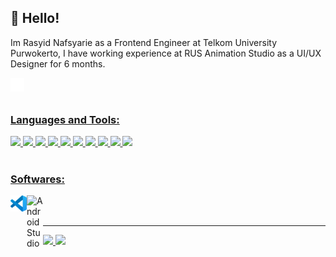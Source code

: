## 👋 Hello!
Im Rasyid Nafsyarie as a Frontend Engineer at Telkom University Purwokerto, I have working experience at RUS Animation Studio as a UI/UX Designer for 6 months.

<a href="https://www.instagram.com/rasyidnafsyarie/" target="_blank"><img align="left" alt="Rasyid | Instagram" width="22px" src="https://github.com/Aakarsh-B/trying-repos/blob/master/insta.svg" />

<br />
<br />

### Languages and Tools:

![](https://img.shields.io/badge/Code-JavaScript-informational?style=flat&color=informational&logo=javascript)
![](https://img.shields.io/badge/Code-React-informational?style=flat&color=informational&logo=react)
![](https://img.shields.io/badge/Code-TypeScript-informational?style=flat&color=informational)
![](https://img.shields.io/badge/Code-Vue-informational?style=flat&color=informational&logo=vue.js)
![](https://img.shields.io/badge/Code-EcmaScript-informational?style=flat&color=informational)
![](https://img.shields.io/badge/Code-Node-informational?style=flat&color=informational&logo=node.js)
![](https://img.shields.io/badge/Tool-Webpack-informational?style=flat&color=warning&logo=webpack)
![](https://img.shields.io/badge/Tool-Jest-informational?style=flat&color=warning&logo=jest)
![](https://img.shields.io/badge/Tool-SCSS-informational?style=flat&color=warning&logo=sass)
![](https://img.shields.io/badge/Tool-Docker-informational?style=flat&color=warning&logo=docker)
<br />
<br />
  
### Softwares:

<img align="left" alt="Visual Studio Code" width="26px" src="https://raw.githubusercontent.com/github/explore/80688e429a7d4ef2fca1e82350fe8e3517d3494d/topics/visual-studio-code/visual-studio-code.png" />
<img align="left" alt="Android Studio" width="26px" src="https://encrypted-tbn0.gstatic.com/images?q=tbn:ANd9GcQ1TWXeRF1b29BsjyfAfvSFw3Wqkgi_eiZUAg&usqp=CAU" />


<br />
<br />

---


<a href="https://github.com/AVS1508">
  <img height="180em" src="https://github-readme-stats.vercel.app/api?username=RasyidNafsyarie&show_icons=true&theme=radical" />
  <img height="180em" src="https://github-readme-stats-eight-theta.vercel.app/api/top-langs/?username=RasyidNafsyarie&theme=radical&layout=compact&exclude_lang=java+r" />
</a>
